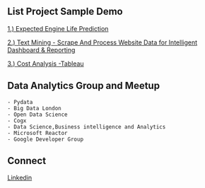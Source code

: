 ## List Project Sample Demo 


[1.) Expected Engine Life Prediction](https://app.powerbi.com/view?r=eyJrIjoiZjRhMjUzM2YtMmI4Ny00MTk2LWE5YzgtN2NjMGE4OTgzMzRmIiwidCI6IjgwMGM1M2Y1LWQwOWQtNGEyNC05NzY1LWVmYzFhMmNhYWMwNyJ9 )

[2.) Text Mining - Scrape And Process Website Data for Intelligent Dashboard & Reporting ](https://app.powerbi.com/view?r=eyJrIjoiYzU1ZGYxZDgtZWViMC00Zjg2LWFmOWQtNjhiNGNiZjdlYjdmIiwidCI6IjgwMGM1M2Y1LWQwOWQtNGEyNC05NzY1LWVmYzFhMmNhYWMwNyJ9 )

[3.) Cost Analysis -Tableau](https://public.tableau.com/profile/chi4714#!/vizhome/BridgeCostAnalysis_2/Dash_TotalCost )


## Data Analytics Group and Meetup
```
- Pydata
- Big Data London
- Open Data Science 
- Cogx 
- Data Science,Business intelligence and Analytics
- Microsoft Reactor
- Google Developer Group
```


## Connect


[ Linkedin ](https://uk.linkedin.com/in/chiogorikeomumu )

